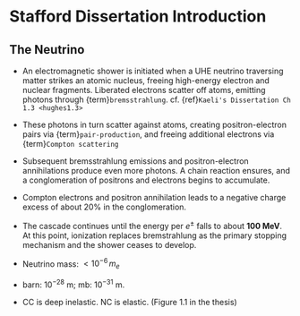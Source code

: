 # Stafford Dissertation Introduction


## The Neutrino
- An electromagnetic shower is initiated when a UHE neutrino traversing matter
  strikes an atomic nucleus, freeing high-energy electron and nuclear
  fragments. Liberated electrons scatter off atoms, emitting photons through
  {term}`bremsstrahlung`. cf. {ref}`Kaeli's Dissertation Ch 1.3 <hughes1.3>`

- These photons in turn scatter against atoms, creating positron-electron pairs
  via {term}`pair-production`, and freeing additional electrons via
  {term}`Compton scattering`

- Subsequent bremsstrahlung emissions and positron-electron annihilations
  produce even more photons. A chain reaction ensures, and a conglomeration of
  positrons and electrons begins to accumulate.

- Compton electrons and positron annihilation leads to a negative charge excess of about 20%
    in the conglomeration.

- The cascade continues until the energy per $e^{\pm}$ falls to about **100
  MeV**. At this point, ionization replaces bremstrahlung as the primary
  stopping mechanism and the shower ceases to develop.

- Neutrino mass: $<10^{-6} \, m_e$

- barn: $10^{-28}$ m; mb: $10^{-31}$ m.

- CC is deep inelastic. NC is elastic. (Figure 1.1 in the thesis)
